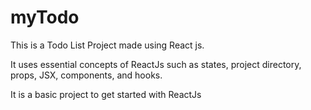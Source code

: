 # myTodo
This is a Todo List Project made using React js.

It uses essential concepts of ReactJs such as states, project directory, props, JSX, components, and hooks.

It is a basic project to get started with ReactJs
